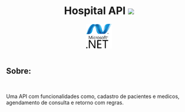 <div align="center">
  <h1>Hospital API  <img src="https://raw.githubusercontent.com/tomchen/stack-icons/master/logos/c-sharp.svg" width="30px"></h1>
  <img src="https://raw.githubusercontent.com/gilbarbara/logos/bea0759cf5fbfaad7e92e6032ff9481dd82de561/logos/dotnet.svg" width="70px"/>
</div>
<br/>

<h2>Sobre:</h2>

<br/>
<p>Uma API com funcionalidades como, cadastro de pacientes e medicos, agendamento de consulta e retorno com regras.</p>
<br/>
